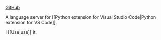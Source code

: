 [GitHub](https://github.com/microsoft/pylance-release)

A language server for [[Python extension for Visual Studio Code|Python extension for VS Code]].

I [[Use|use]] it.
